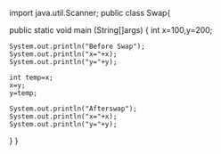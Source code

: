import java.util.Scanner;
public class Swap{

  public static void main (String[]args)
  {
    int x=100,y=200;

    System.out.println("Before Swap");
    System.out.println("x="+x);
    System.out.println("y="+y);

    int temp=x;
    x=y;
    y=temp;

    System.out.println("Afterswap");
    System.out.println("x="+x);
    System.out.println("y="+y);
   }
 }
